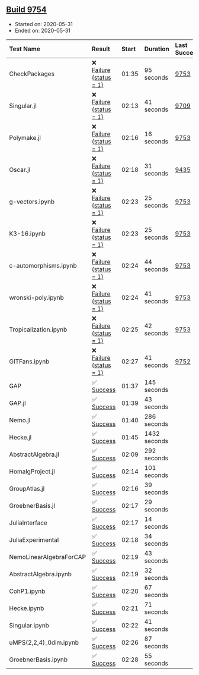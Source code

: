 ## [Build 9754](https://oscarci.mathematik.uni-kl.de/job/oscar/9754/)

* Started on: 2020-05-31
* Ended on: 2020-05-31

| Test Name    | Result | Start | Duration | Last Success | First Failure |
|:-------------|:-------|:------|:---------|:-------------|:--------------|
| CheckPackages | ❌ [Failure (status = 1)](https://oscarci.mathematik.uni-kl.de/job/oscar/9754/artifact/logs/build-9754/CheckPackages.log) | 01:35 | 95 seconds | [9753](https://oscarci.mathematik.uni-kl.de/job/oscar/9753/) | [9754](https://oscarci.mathematik.uni-kl.de/job/oscar/9754/) |
| Singular.jl | ❌ [Failure (status = 1)](https://oscarci.mathematik.uni-kl.de/job/oscar/9754/artifact/logs/build-9754/Singular.jl.log) | 02:13 | 41 seconds | [9709](https://oscarci.mathematik.uni-kl.de/job/oscar/9709/) | [9710](https://oscarci.mathematik.uni-kl.de/job/oscar/9710/) |
| Polymake.jl | ❌ [Failure (status = 1)](https://oscarci.mathematik.uni-kl.de/job/oscar/9754/artifact/logs/build-9754/Polymake.jl.log) | 02:16 | 16 seconds | [9753](https://oscarci.mathematik.uni-kl.de/job/oscar/9753/) | [9754](https://oscarci.mathematik.uni-kl.de/job/oscar/9754/) |
| Oscar.jl | ❌ [Failure (status = 1)](https://oscarci.mathematik.uni-kl.de/job/oscar/9754/artifact/logs/build-9754/Oscar.jl.log) | 02:18 | 31 seconds | [9435](https://oscarci.mathematik.uni-kl.de/job/oscar/9435/) | [9436](https://oscarci.mathematik.uni-kl.de/job/oscar/9436/) |
| g-vectors.ipynb | ❌ [Failure (status = 1)](https://oscarci.mathematik.uni-kl.de/job/oscar/9754/artifact/logs/build-9754/g-vectors.ipynb.log) | 02:23 | 25 seconds | [9753](https://oscarci.mathematik.uni-kl.de/job/oscar/9753/) | [9754](https://oscarci.mathematik.uni-kl.de/job/oscar/9754/) |
| K3-16.ipynb | ❌ [Failure (status = 1)](https://oscarci.mathematik.uni-kl.de/job/oscar/9754/artifact/logs/build-9754/K3-16.ipynb.log) | 02:23 | 25 seconds | [9753](https://oscarci.mathematik.uni-kl.de/job/oscar/9753/) | [9754](https://oscarci.mathematik.uni-kl.de/job/oscar/9754/) |
| c-automorphisms.ipynb | ❌ [Failure (status = 1)](https://oscarci.mathematik.uni-kl.de/job/oscar/9754/artifact/logs/build-9754/c-automorphisms.ipynb.log) | 02:24 | 44 seconds | [9753](https://oscarci.mathematik.uni-kl.de/job/oscar/9753/) | [9754](https://oscarci.mathematik.uni-kl.de/job/oscar/9754/) |
| wronski-poly.ipynb | ❌ [Failure (status = 1)](https://oscarci.mathematik.uni-kl.de/job/oscar/9754/artifact/logs/build-9754/wronski-poly.ipynb.log) | 02:24 | 41 seconds | [9753](https://oscarci.mathematik.uni-kl.de/job/oscar/9753/) | [9754](https://oscarci.mathematik.uni-kl.de/job/oscar/9754/) |
| Tropicalization.ipynb | ❌ [Failure (status = 1)](https://oscarci.mathematik.uni-kl.de/job/oscar/9754/artifact/logs/build-9754/Tropicalization.ipynb.log) | 02:25 | 42 seconds | [9753](https://oscarci.mathematik.uni-kl.de/job/oscar/9753/) | [9754](https://oscarci.mathematik.uni-kl.de/job/oscar/9754/) |
| GITFans.ipynb | ❌ [Failure (status = 1)](https://oscarci.mathematik.uni-kl.de/job/oscar/9754/artifact/logs/build-9754/GITFans.ipynb.log) | 02:27 | 41 seconds | [9752](https://oscarci.mathematik.uni-kl.de/job/oscar/9752/) | [9753](https://oscarci.mathematik.uni-kl.de/job/oscar/9753/) |
| GAP | ✅ [Success](https://oscarci.mathematik.uni-kl.de/job/oscar/9754/artifact/logs/build-9754/GAP.log) | 01:37 | 145 seconds |  |  |
| GAP.jl | ✅ [Success](https://oscarci.mathematik.uni-kl.de/job/oscar/9754/artifact/logs/build-9754/GAP.jl.log) | 01:39 | 43 seconds |  |  |
| Nemo.jl | ✅ [Success](https://oscarci.mathematik.uni-kl.de/job/oscar/9754/artifact/logs/build-9754/Nemo.jl.log) | 01:40 | 286 seconds |  |  |
| Hecke.jl | ✅ [Success](https://oscarci.mathematik.uni-kl.de/job/oscar/9754/artifact/logs/build-9754/Hecke.jl.log) | 01:45 | 1432 seconds |  |  |
| AbstractAlgebra.jl | ✅ [Success](https://oscarci.mathematik.uni-kl.de/job/oscar/9754/artifact/logs/build-9754/AbstractAlgebra.jl.log) | 02:09 | 292 seconds |  |  |
| HomalgProject.jl | ✅ [Success](https://oscarci.mathematik.uni-kl.de/job/oscar/9754/artifact/logs/build-9754/HomalgProject.jl.log) | 02:14 | 101 seconds |  |  |
| GroupAtlas.jl | ✅ [Success](https://oscarci.mathematik.uni-kl.de/job/oscar/9754/artifact/logs/build-9754/GroupAtlas.jl.log) | 02:16 | 39 seconds |  |  |
| GroebnerBasis.jl | ✅ [Success](https://oscarci.mathematik.uni-kl.de/job/oscar/9754/artifact/logs/build-9754/GroebnerBasis.jl.log) | 02:17 | 29 seconds |  |  |
| JuliaInterface | ✅ [Success](https://oscarci.mathematik.uni-kl.de/job/oscar/9754/artifact/logs/build-9754/JuliaInterface.log) | 02:17 | 14 seconds |  |  |
| JuliaExperimental | ✅ [Success](https://oscarci.mathematik.uni-kl.de/job/oscar/9754/artifact/logs/build-9754/JuliaExperimental.log) | 02:18 | 34 seconds |  |  |
| NemoLinearAlgebraForCAP | ✅ [Success](https://oscarci.mathematik.uni-kl.de/job/oscar/9754/artifact/logs/build-9754/NemoLinearAlgebraForCAP.log) | 02:19 | 43 seconds |  |  |
| AbstractAlgebra.ipynb | ✅ [Success](https://oscarci.mathematik.uni-kl.de/job/oscar/9754/artifact/logs/build-9754/AbstractAlgebra.ipynb.log) | 02:19 | 32 seconds |  |  |
| CohP1.ipynb | ✅ [Success](https://oscarci.mathematik.uni-kl.de/job/oscar/9754/artifact/logs/build-9754/CohP1.ipynb.log) | 02:20 | 67 seconds |  |  |
| Hecke.ipynb | ✅ [Success](https://oscarci.mathematik.uni-kl.de/job/oscar/9754/artifact/logs/build-9754/Hecke.ipynb.log) | 02:21 | 71 seconds |  |  |
| Singular.ipynb | ✅ [Success](https://oscarci.mathematik.uni-kl.de/job/oscar/9754/artifact/logs/build-9754/Singular.ipynb.log) | 02:22 | 41 seconds |  |  |
| uMPS(2,2,4)_0dim.ipynb | ✅ [Success](https://oscarci.mathematik.uni-kl.de/job/oscar/9754/artifact/logs/build-9754/uMPS-2-2-4-_0dim.ipynb.log) | 02:26 | 87 seconds |  |  |
| GroebnerBasis.ipynb | ✅ [Success](https://oscarci.mathematik.uni-kl.de/job/oscar/9754/artifact/logs/build-9754/GroebnerBasis.ipynb.log) | 02:28 | 55 seconds |  |  |

